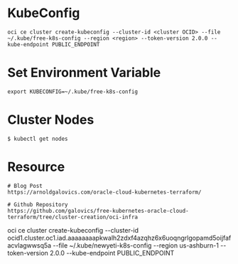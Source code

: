 # KubeConfig
```
oci ce cluster create-kubeconfig --cluster-id <cluster OCID> --file ~/.kube/free-k8s-config --region <region> --token-version 2.0.0 --kube-endpoint PUBLIC_ENDPOINT
```

# Set Environment Variable
```
export KUBECONFIG=~/.kube/free-k8s-config
```

# Cluster Nodes
```
$ kubectl get nodes
```

# Resource
```
# Blog Post
https://arnoldgalovics.com/oracle-cloud-kubernetes-terraform/

# Github Repository
https://github.com/galovics/free-kubernetes-oracle-cloud-terraform/tree/cluster-creation/oci-infra

```

oci ce cluster create-kubeconfig --cluster-id ocid1.cluster.oc1.iad.aaaaaaaapkwalh2zdxf4azqhz6x6uoqngrlgopamd5oijfafacvlagwwsq5a --file ~/.kube/newyeti-k8s-config --region us-ashburn-1 --token-version 2.0.0 --kube-endpoint PUBLIC_ENDPOINT